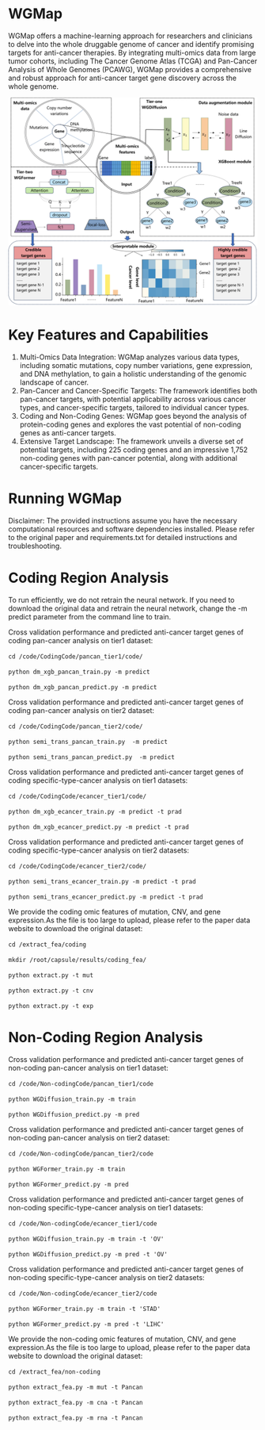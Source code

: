 # WGMap

WGMap offers a machine-learning approach for researchers and clinicians to delve into the whole druggable genome of cancer and identify promising targets for anti-cancer therapies. By integrating multi-omics data from large tumor cohorts, including The Cancer Genome Atlas (TCGA) and Pan-Cancer Analysis of Whole Genomes (PCAWG), WGMap provides a comprehensive and robust approach for anti-cancer target gene discovery across the whole genome.

![wgmap](./WGMap.png)

# Key Features and Capabilities
1. Multi-Omics Data Integration: WGMap analyzes various data types, including somatic mutations, copy number variations, gene expression, and DNA methylation, to gain a holistic understanding of the genomic landscape of cancer.
2. Pan-Cancer and Cancer-Specific Targets: The framework identifies both pan-cancer targets, with potential applicability across various cancer types, and cancer-specific targets, tailored to individual cancer types.
3. Coding and Non-Coding Genes: WGMap goes beyond the analysis of protein-coding genes and explores the vast potential of non-coding genes as anti-cancer targets.
4. Extensive Target Landscape: The framework unveils a diverse set of potential targets, including 225 coding genes and an impressive 1,752 non-coding genes with pan-cancer potential, along with additional cancer-specific targets.

# Running WGMap

Disclaimer: The provided instructions assume you have the necessary computational resources and software dependencies installed. Please refer to the original paper and requirements.txt for detailed instructions and troubleshooting.

# Coding Region Analysis
To run efficiently, we do not retrain the neural network. If you need to download the original data and retrain the neural network, change the -m predict parameter from the command line to train.

Cross validation performance and predicted anti-cancer target genes of coding pan-cancer analysis on tier1 dataset:

``cd /code/CodingCode/pancan_tier1/code/``

``python dm_xgb_pancan_train.py -m predict``

``python dm_xgb_pancan_predict.py -m predict``


Cross validation performance and predicted anti-cancer target genes of coding pan-cancer analysis on tier2 dataset:

``cd /code/CodingCode/pancan_tier2/code/``

``python semi_trans_pancan_train.py  -m predict``

``python semi_trans_pancan_predict.py  -m predict``  


Cross validation performance and predicted anti-cancer target genes of coding specific-type-cancer analysis on tier1 datasets:

``cd /code/CodingCode/ecancer_tier1/code/``

``python dm_xgb_ecancer_train.py -m predict -t prad``

``python dm_xgb_ecancer_predict.py -m predict -t prad`` 


Cross validation performance and predicted anti-cancer target genes of coding specific-type-cancer analysis on tier2 datasets:

``cd /code/CodingCode/ecancer_tier2/code/``

``python semi_trans_ecancer_train.py -m predict -t prad``

``python semi_trans_ecancer_predict.py -m predict -t prad``


We provide the coding omic features of mutation, CNV, and gene expression.As the file is too large to upload, please refer to the paper data website to download the original dataset:

``cd /extract_fea/coding``

``mkdir /root/capsule/results/coding_fea/``

``python extract.py -t mut``

``python extract.py -t cnv``

``python extract.py -t exp``


# Non-Coding Region Analysis
Cross validation performance and predicted anti-cancer target genes of non-coding pan-cancer analysis on tier1 dataset:

``cd /code/Non-codingCode/pancan_tier1/code``

``python WGDiffusion_train.py -m train``

``python WGDiffusion_predict.py -m pred``


Cross validation performance and predicted anti-cancer target genes of non-coding pan-cancer analysis on tier2 dataset:

``cd /code/Non-codingCode/pancan_tier2/code``

``python WGFormer_train.py -m train``

``python WGFormer_predict.py -m pred``


Cross validation performance and predicted anti-cancer target genes of non-coding specific-type-cancer analysis on tier1 datasets:

``cd /code/Non-codingCode/ecancer_tier1/code``

``python WGDiffusion_train.py -m train -t 'OV'``

``python WGDiffusion_predict.py -m pred -t 'OV'``


Cross validation performance and predicted anti-cancer target genes of non-coding specific-type-cancer analysis on tier2 datasets:

``cd /code/Non-codingCode/ecancer_tier2/code``

``python WGFormer_train.py -m train -t 'STAD'``

``python WGFormer_predict.py -m pred -t 'LIHC'``


We provide the non-coding omic features of mutation, CNV, and gene expression.As the file is too large to upload, please refer to the paper data website to download the original dataset:

``cd /extract_fea/non-coding``

``python extract_fea.py -m mut -t Pancan``

``python extract_fea.py -m cna -t Pancan``

``python extract_fea.py -m rna -t Pancan``

